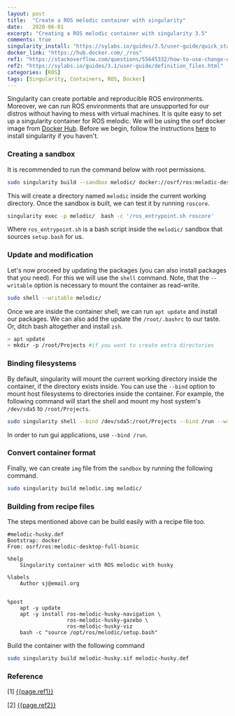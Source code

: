 ```yaml
---
layout: post
title:  "Create a ROS melodic container with singularity"
date:   2020-06-01
excerpt: "Creating a ROS melodic container with singularity 3.5"
comments: true
singularity_install: "https://sylabs.io/guides/3.5/user-guide/quick_start.html"
docker_link: "https://hub.docker.com/_/ros"
ref1: "https://stackoverflow.com/questions/55645332/how-to-use-change-directory-cd-and-source-commands-in-a-singularity-recipe"
ref2: "https://sylabs.io/guides/3.1/user-guide/definition_files.html"
categories: [ROS]
tags: [Singularity, Containers, ROS, Docker]
---
```



Singularity can create portable and reproducible ROS environments. Moreover, we can run ROS environments that are unsupported for our distros without having to mess with virtual machines. It is quite easy to set up a singularity container for ROS melodic. We will be using the osrf docker image from [Docker Hub]({{page.docker_link}}). Before we begin, follow the instructions [here]({{singularity_install}}) to install singularity if you haven't.



### Creating a sandbox
It is recommended to run the command below with root permissions.
```sh
sudo singularity build --sandbox melodic/ docker://osrf/ros:melodic-desktop-full
```
This will create a directory named `melodic` inside the current working directory. Once the sandbox is built, we can test it by running `roscore`.

```sh
singularity exec -p melodic/  bash -c '/ros_entrypoint.sh roscore'
```

Where `ros_entrypoint.sh` is a bash script inside the `melodic/` sandbox that sources `setup.bash` for us.


### Update and modification

Let's now proceed by updating the packages (you can also install packages that you need). For this we will use the `shell` command.
Note, that the `--writable` option is necessary to mount the container as read-write.

```sh
sudo shell --writable melodic/
```

Once we are inside the container shell, we can run `apt update` and install our packages. We can also add the update the `/root/.bashrc` to our taste. Or, ditch bash altogether and install `zsh`.

```sh
> apt update
> mkdir -p /root/Projects #if you want to create extra directories
```


### Binding filesystems

By default, singularity will mount the current working directory inside the container, if the directory exists inside. You can use the `--bind` option to mount host filesystems to directories inside the container. For example, the following command will start the shell and mount my host system's `/dev/sda5` to  `/root/Projects`.

```sh
sudo singularity shell --bind /dev/sda5:/root/Projects --bind /run --writable melodic/
```

In order to run gui applications, use `--bind /run`.



### Convert container format

Finally, we can create `img` file from the `sandbox` by running the following command.

```sh
sudo singularity build melodic.img melodic/
```


### Building from recipe files

The steps mentioned above can be build easily with a recipe file too.

```
#melodic-husky.def
Bootstrap: docker
From: osrf/ros:melodic-desktop-full-bionic

%help
    Singularity container with ROS melodic with husky

%labels
    Author sj@email.org
    

%post
    apt -y update
    apt -y install ros-melodic-husky-navigation \
                   ros-melodic-husky-gazebo \
                   ros-melodic-husky-viz
    bash -c "source /opt/ros/melodic/setup.bash"
```

Build the container with the following command

```sh
sudo singularity build melodic-husky.sif melodic-husky.def
```

### Reference

[1] [{{page.ref1}}]({{page.ref1}})

[2] [{{page.ref2}}]({{page.ref2}})
